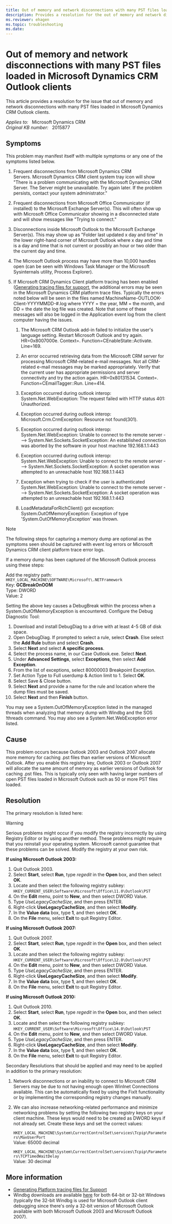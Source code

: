 ```yaml
---
title: Out of memory and network disconnections with many PST files loaded
description: Provides a resolution for the out of memory and network disconnections with many PST files loaded in Microsoft Dynamics CRM Outlook clients.
ms.reviewer: ehagen
ms.topic: troubleshooting
ms.date: 
---
```

# Out of memory and network disconnections with many PST files loaded in Microsoft Dynamics CRM Outlook clients

This article provides a resolution for the issue that out of memory and network disconnections with many PST files loaded in Microsoft Dynamics CRM Outlook clients.

_Applies to:_ &nbsp; Microsoft Dynamics CRM  
_Original KB number:_ &nbsp; 2015877

## Symptoms

This problem may manifest itself with multiple symptoms or any one of the symptoms listed below.

1. Frequent disconnections from Microsoft Dynamics CRM Servers. Microsoft Dynamics CRM client system tray icon will show "There is a problem communicating with the Microsoft Dynamics CRM Server. The Server might be unavailable. Try again later. If the problem persists, contact your system administrator."

2. Frequent disconnections from Microsoft Office Communicator (if installed) to the Microsoft Exchange Server(s). This will often show up with Microsoft Office Communicator showing in a disconnected state and will show messages like "Trying to connect."

3. Disconnections inside Microsoft Outlook to the Microsoft Exchange Server(s). This may show up as "Folder last updated x day and time" in the lower right-hand corner of Microsoft Outlook where x day and time is a day and time that is not current or possibly an hour or two older than the current day and time.

4. The Microsoft Outlook process may have more than 10,000 handles open (can be seen with Windows Task Manager or the Microsoft Sysinternals utility, Process Explorer).

5. If Microsoft CRM Dynamics Client platform tracing has been enabled ([Generating tracing files for support](/previous-versions/dynamics-crm4/implementation-guide/dd979085(v=crm.6)), the additional errors may be seen in the Microsoft Dynamics CRM platform trace files. Typically the errors noted below will be seen in the files named MachineName-OUTLOOK-Client-YYYYMMDD-#.log where YYYY = the year, MM = the month, and DD = the date the log file was created. Note that some of these messages will also be logged in the Application event log from the client computer having the issues.

    1. The Microsoft CRM Outlook add-in failed to initialize the user's language setting. Restart Microsoft Outlook and try again. HR=0x8007000e. Context=. Function=CEnableState::Activate. Line=169.

    2. An error occurred retrieving data from the Microsoft CRM server for processing Microsoft CRM-related e-mail messages. Not all CRM-related e-mail messages may be marked appropriately. Verify that the current user has appropriate permissions and server connectivity and try the action again. HR=0x80131534. Context=. Function=CEmailTagger::Run. Line=414.

    3. Exception occurred during outlook interop: System.Net.WebException: The request failed with HTTP status 401: Unauthorized.

    4. Exception occurred during outlook interop: Microsoft.Crm.CrmException: Resource not found(301).

    5. Exception occurred during outlook interop: System.Net.WebException: Unable to connect to the remote server ---> System.Net.Sockets.SocketException: An established connection was aborted by the software in your host machine 192.168.1.1:443

    6. Exception occurred during outlook interop: System.Net.WebException: Unable to connect to the remote server ---> System.Net.Sockets.SocketException: A socket operation was attempted to an unreachable host 192.168.1.1:443

    7. Exception when trying to check if the user is authenticated System.Net.WebException: Unable to connect to the remote server ---> System.Net.Sockets.SocketException: A socket operation was attempted to an unreachable host 192.168.1.1:443

    8. LoadMetadataForRichClient() got exception: System.OutOfMemoryException: Exception of type 'System.OutOfMemoryException' was thrown.

> [!NOTE]
> The following steps for capturing a memory dump are optional as the symptoms seen should be captured with event log errors or Microsoft Dynamics CRM client platform trace error logs.

If a memory dump has been captured of the Microsoft Outlook process using these steps:

Add the registry path: `HKEY_LOCAL_MACHINE\SOFTWARE\Microsoft\.NETFramework`  
Key: **GCBreakOnOOM**  
Type: DWORD  
Value: 2

Setting the above key causes a DebugBreak within the process when a System.OutOfMemoryException is encountered. Configure the Debug Diagnostic Tool:

1. Download and install DebugDiag to a drive with at least 4-5 GB of disk space.
2. Open DebugDiag. If prompted to select a rule, select **Crash**. Else select the **Add Rule** button and select **Crash**.
3. Select **Next** and select **A specific process**.
4. Select the process name, in our Case Outlook.exe. Select **Next**.
5. Under **Advanced Settings**, select **Exceptions**, then select **Add Exception**.
6. From the list of exceptions, select 80000003 Breakpoint Exception.
7. Set Action Type to Full userdump & Action limit to 1. Select **OK**.
8. Select Save & Close button.
9. Select **Next** and provide a name for the rule and location where the dump files must be saved.
10. Select **Next** and then **Finish** button.

You may see a System.OutOfMemoryException listed in the managed threads when analyzing that memory dump with Windbg and the SOS !threads command. You may also see a System.Net.WebException error listed.

## Cause

This problem occurs because Outlook 2003 and Outlook 2007 allocate more memory for caching .pst files than earlier versions of Microsoft Outlook. After you enable this registry key, Outlook 2003 or Outlook 2007 will allocate the same amount of memory as earlier versions of Outlook for caching .pst files. This is typically only seen with having larger numbers of open PST files loaded in Microsoft Outlook such as 50 or more PST files loaded.

## Resolution

The primary resolution is listed here:

> [!Warning]
> Serious problems might occur if you modify the registry incorrectly by using Registry Editor or by using another method. These problems might require that you reinstall your operating system. Microsoft cannot guarantee that these problems can be solved. Modify the registry at your own risk.

**If using Microsoft Outlook 2003:**

1. Quit Outlook 2003.
2. Select **Start**, select **Run**, type *regedit* in the **Open** box, and then select **OK**.
3. Locate and then select the following registry subkey:
   `HKEY_CURRENT_USER\Software\Microsoft\Office\11.0\Outlook\PST`
4. On the **Edit** menu, point to **New**, and then select DWORD Value.
5. Type *UseLegacyCacheSize*, and then press ENTER.
6. Right-click **UseLegacyCacheSize**, and then select **Modify**.
7. In the **Value data** box, type **1**, and then select **OK**.
8. On the **File** menu, select **Exit** to quit Registry Editor.

**If using Microsoft Outlook 2007:**

1. Quit Outlook 2007.
2. Select **Start**, select **Run**, type *regedit* in the **Open** box, and then select **OK**.
3. Locate and then select the following registry subkey:
   `HKEY_CURRENT_USER\Software\Microsoft\Office\12.0\Outlook\PST`
4. On the **Edit** menu, point to **New**, and then select DWORD Value.
5. Type *UseLegacyCacheSize*, and then press ENTER.
6. Right-click **UseLegacyCacheSize**, and then select **Modify**.
7. In the **Value data** box, type **1**, and then select **OK**.
8. On the **File** menu, select **Exit** to quit Registry Editor.

**If using Microsoft Outlook 2010:**

1. Quit Outlook 2010.
2. Select **Start**, select **Run**, type *regedit* in the **Open** box, and then select **OK**.
3. Locate and then select the following registry subkey:
   `HKEY_CURRENT_USER\Software\Microsoft\Office\14.0\Outlook\PST`
4. On the **Edit** menu, point to **New**, and then select DWORD Value.
5. Type *UseLegacyCacheSize*, and then press ENTER.
6. Right-click **UseLegacyCacheSize**, and then select **Modify**.
7. In the **Value data** box, type **1**, and then select **OK**.
8. On the **File** menu, select **Exit** to quit Registry Editor.

Secondary Resolutions that should be applied and may need to be applied in addition to the primary resolution:

1. Network disconnections or an inability to connect to Microsoft CRM Servers may be due to not having enough open WinInet Connections available. This can be automatically fixed by using the FixIt functionality or by implementing the corresponding registry changes manually.

2. We can also increase networking-related performance and minimize networking problems by setting the following two registry keys on your client machine. These keys would need to be created as DWORD keys if not already set. Create these keys and set the correct values:

    `HKEY_LOCAL_MACHINE\System\CurrectControlSet\services\Tcpip\Parameters\MaxUserPort`  
    Value: 65000 decimal

    `HKEY_LOCAL_MACHINE\System\CurrectControlSet\services\Tcpip\Parameters\TCPTimedWaitDelay`  
    Value: 30 decimal

## More information

- [Generating Platform tracing files for Support](/previous-versions/dynamics-crm4/implementation-guide/dd979085(v=crm.6))
- Windbg downloads are available [here](https://www.microsoft.com/whdc/devtools/debugging/default.mspx) for both 64-bit or 32-bit Windows (typically the 32-bit Windbg is used for Microsoft Outlook client debugging since there's only a 32-bit version of Microsoft Outlook available with both Microsoft Outlook 2003 and Microsoft Outlook 2007).
